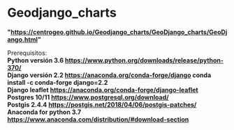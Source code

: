 # Geodjango_charts
**"https://centrogeo.github.io/Geodjango_charts/GeoDjango_charts/GeoDjango.html"**

Prerequisitos:  
**Python versión 3.6 https://www.python.org/downloads/release/python-370/**  
**Django versión 2.2 https://anaconda.org/conda-forge/django conda install -c conda-forge django=2.2**  
**Django leaflet https://anaconda.org/conda-forge/django-leaflet**  
**Postgres 10/11 https://www.postgresql.org/download/**  
**Postgis 2.4.4 https://postgis.net/2018/04/06/postgis-patches/**  
**Anaconda for python 3.7 https://www.anaconda.com/distribution/#download-section**  

 
